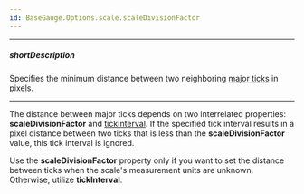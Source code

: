 ```yaml
---
id: BaseGauge.Options.scale.scaleDivisionFactor
---
```

---
##### shortDescription
Specifies the minimum distance between two neighboring [major ticks](/api-reference/10%20UI%20Components/BaseGauge/1%20Configuration/scale/tick '{basewidgetpath}/Configuration/scale/tick/') in pixels.

---
The distance between major ticks depends on two interrelated properties: **scaleDivisionFactor** and [tickInterval](/api-reference/10%20UI%20Components/BaseGauge/1%20Configuration/scale/tickInterval.md '{basewidgetpath}/Configuration/scale/#tickInterval'). If the specified tick interval results in a pixel distance between two ticks that is less than the **scaleDivisionFactor** value, this tick interval is ignored.

Use the **scaleDivisionFactor** property only if you want to set the distance between ticks when the scale's measurement units are unknown. Otherwise, utilize **tickInterval**.